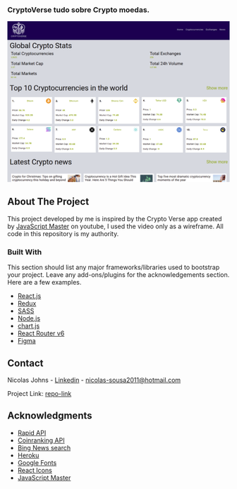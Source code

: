 ### CryptoVerse tudo sobre Crypto moedas.

![ShareMe](src/images/home.png)
## About The Project

This project developed by me is inspired by the Crypto Verse app created by [JavaScript Master](https://www.youtube.com/watch?v=9DDX3US3kss&t=25s) on youtube, I used the video only as a wireframe.
All code in this repository is my authority.
### Built With

This section should list any major frameworks/libraries used to bootstrap your project. Leave any add-ons/plugins for the acknowledgements section. Here are a few examples.

* [React.js](https://reactjs.org/)
* [Redux](https://react-redux.js.org/)
* [SASS](https://sass-lang.com/)
* [Node.js](https://nodejs.org/en/)
* [chart.js](https://www.chartjs.org/)
* [React Router v6](https://reactrouter.com/docs/en/v6/getting-started/overview)
* [Figma](https://www.figma.com/)
## Contact

Nicolas Johns - [Linkedin](https://www.linkedin.com/in/nicolas-js/) - nicolas-sousa2011@hotmail.com

Project Link: [repo-link](https://gxxxxxx)

## Acknowledgments
* [Rapid API](https://rapidapi.com/hub?utm_source=youtube.com%2FJavaScriptMastery&utm_medium=DevRel&utm_campaign=DevRel)
* [Coinranking API](https://rapidapi.com/Coinranking/api/coinranking1?utm_source=youtube.com%2FJavaScriptMastery&utm_medium=DevRel&utm_campaign=DevRel)
* [Bing News search](https://rapidapi.com/microsoft-azure-org-microsoft-cognitive-services/api/bing-news-search1?utm_source=youtube.com%2FJavaScriptMastery&utm_medium=DevRel&utm_campaign=DevRel)
* [Heroku](https://dashboard.heroku.com/apps)
* [Google Fonts](https://fonts.google.com/)
* [React Icons](https://react-icons.github.io/react-icons/search)
* [JavaScript Master](https://www.youtube.com/watch?v=9DDX3US3kss&t=25s)
